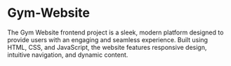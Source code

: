 # Gym-Website
The Gym Website frontend project is a sleek, modern platform designed to provide users with an engaging and seamless experience. Built using HTML, CSS, and JavaScript, the website features responsive design, intuitive navigation, and dynamic content.
